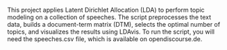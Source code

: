 This project applies Latent Dirichlet Allocation (LDA) to perform topic modeling on a collection of speeches. The script preprocesses the text data, builds a document-term matrix (DTM), selects the optimal number of topics, and visualizes the results using LDAvis.
To run the script, you will need the speeches.csv file, which is available on opendiscourse.de.
